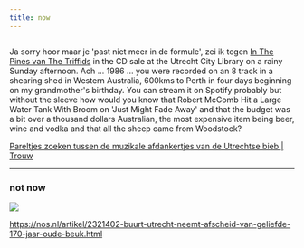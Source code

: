 ```yaml
---
title: now
---
```


![]()

Ja sorry hoor maar je 'past niet meer in de formule', zei ik tegen [In The Pines van The Triffids](https://www.discogs.com/Triffids-In-The-Pines/release/904387) in the CD sale at the Utrecht City Library on a rainy Sunday afternoon. Ach ... 1986 ... you were recorded on an 8 track in a shearing shed in Western Australia, 600kms to Perth in four days beginning on my grandmother's birthday. You can stream it on Spotify probably but without the sleeve how would you know that Robert McComb Hit a Large Water Tank With Broom on 'Just Might Fade Away' and that the budget was a bit over a thousand dollars Australian, the most expensive item being beer, wine and vodka and that all the sheep came from Woodstock? 

[Pareltjes zoeken tussen de muzikale afdankertjes van de Utrechtse bieb | Trouw](https://www.trouw.nl/binnenland/pareltjes-zoeken-tussen-de-muzikale-afdankertjes-van-de-utrechtse-bieb~bb94bd76/)



----------------------

### not now ###

![](https://nos.nl/data/image/2020/02/02/626524/1536x864a.jpg)

https://nos.nl/artikel/2321402-buurt-utrecht-neemt-afscheid-van-geliefde-170-jaar-oude-beuk.html




